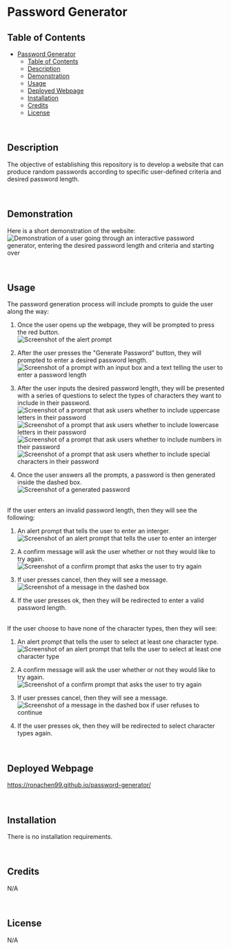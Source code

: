 # Password Generator

## Table of Contents

- [Password Generator](#password-generator)
  - [Table of Contents](#table-of-contents)
  - [Description](#description)
  - [Demonstration](#demonstration)
  - [Usage](#usage)
  - [Deployed Webpage](#deployed-webpage)
  - [Installation](#installation)
  - [Credits](#credits)
  - [License](#license)

<br>

## Description

The objective of establishing this repository is to develop a website that can produce random passwords according to specific user-defined criteria and desired password length.

<br>

## Demonstration

Here is a short demonstration of the website:
![Demonstration of a user going through an interactive password generator, entering the desired password length and criteria and starting over](./assets/images/Hello.gif)

<br>

## Usage

The password generation process will include prompts to guide the user along the way: 

1. Once the user opens up the webpage, they will be prompted to press the red button. <br>
![Screenshot of the alert prompt](./assets/images/1.png)

2. After the user presses the "Generate Password" button, they will prompted to enter a desired password length. <br>
![Screenshot of a prompt with an input box and a text telling the user to enter a password length](./assets/images/2.png)

3. After the user inputs the desired password length, they will be presented with a series of questions to select the types of characters they want to include in their password. <br>
![Screenshot of a prompt that ask users whether to include uppercase letters in their password](./assets/images/3.png)
![Screenshot of a prompt that ask users whether to include lowercase letters in their password](./assets/images/4.png)
![Screenshot of a prompt that ask users whether to include numbers in their password](./assets/images/5.png)
![Screenshot of a prompt that ask users whether to include special characters in their password](./assets/images/6.png)

4. Once the user answers all the prompts, a password is then generated inside the dashed box. <br>
![Screenshot of a generated password](./assets/images/7.png)

 <br>
If the user enters an invalid password length, then they will see the following:

1. An alert prompt that tells the user to enter an interger. <br>
![Screenshot of an alert prompt that tells the user to enter an interger](./assets/images/8.png)

2. A confirm message will ask the user whether or not they would like to try again. <br>
![Screenshot of a confirm prompt that asks the user to try again](./assets/images/9.png)

3. If user presses cancel, then they will see a message. <br>
![Screenshot of a message in the dashed box](./assets/images/10.png)

4. If the user presses ok, then they will be redirected to enter a valid password length.

 <br>
If the user choose to have none of the character types, then they will see:

1. An alert prompt that tells the user to select at least one character type. <br>
![Screenshot of an alert prompt that tells the user to select at least one character type](./assets/images/11.png)

2. A confirm message will ask the user whether or not they would like to try again. <br>
![Screenshot of a confirm prompt that asks the user to try again](./assets/images/9.png)

3. If user presses cancel, then they will see a message. <br>
![Screenshot of a message in the dashed box if user refuses to continue](./assets/images/12.png)

4. If the user presses ok, then they will be redirected to select character types again.

<br>

## Deployed Webpage

https://ronachen99.github.io/password-generator/

<br>

## Installation

There is no installation requirements.

<br>

## Credits

N/A

<br>

## License

N/A